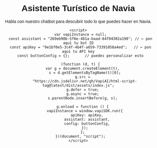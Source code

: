 <!DOCTYPE html>
<html lang="es">
  <head>
    <meta charset="UTF-8" />
    <title>Asistente Turístico Navia</title>
    <meta name="viewport" content="width=device-width, initial-scale=1.0" />
    <style>
      body {
        font-family: sans-serif;
        padding: 2rem;
        text-align: center;
      }
    </style>
  </head>
  <body>
    <h1>Asistente Turístico de Navia</h1>
    <p>Habla con nuestro chatbot para descubrir todo lo que puedes hacer en Navia.</p>

    <script>
      var vapiInstance = null;
      const assistant = "269eb90b-5f6e-481a-baad-64f04302a198"; // ← pon aquí tu bot ID
      const apiKey = "9e1bf0e5-3c4f-4b4f-a659-73391058a4ed";   // ← pon aquí tu API key
      const buttonConfig = {};       // puedes personalizar esto

      (function (d, t) {
        var g = document.createElement(t),
          s = d.getElementsByTagName(t)[0];
        g.src =
          "https://cdn.jsdelivr.net/gh/VapiAI/html-script-tag@latest/dist/assets/index.js";
        g.defer = true;
        g.async = true;
        s.parentNode.insertBefore(g, s);

        g.onload = function () {
          vapiInstance = window.vapiSDK.run({
            apiKey: apiKey,
            assistant: assistant,
            config: buttonConfig,
          });
        };
      })(document, "script");
    </script>
  </body>
</html>
